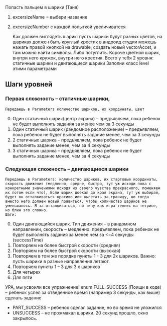
Попасть пальцем в шарики (Таня)
1.  excersizeName =  выбери название
2.  excersizeNumber  с каждой попыткой увеличиватеся

    Как должен выглядеть шарик: пусть шарики будут разных цветов, на шариках должен быть круглый крестик в андроид студии можешь нажать правой кнопкой на drawable, создать новый vectorAccet, и там можно найти символы. Либо погуглить. Короче цветной шарик, внутри него кружок, внутри него крестик.
    Всего у тебя 2 уровня: статичные шарики и двигающиеся шарики
    Заполни класс level этими параметрами 
## Шаги уровней
### Первая сложность – статичные шарики,
    Передаешь в Parameters количество шариков, их координаты, цвет
0.  Один статичный шарик(центр экрана) – предъявляем, пока ребенок не будет выполнять задания за менее чем за 3 секунды
1.  Один статичный шарик (рандомное расположение) – предъявляем, пока ребенок не будет выполнять задание менее, чем за 3 секунды
2.  2 статичных шарика – предъявляем, пока ребенок не будет выполнять задание менее, чем за 4 секунды
3.  3 статичных шарика – предъявляем, пока ребенок не будет выполнять задание менее, чем за 4 секунды
    
### Следующая сложность – двигающиеся шарики
    Передаешь в Parameters: количество шариков, их стартовые координаты, скорость движения (медленно, средне, быстро, тут уж исходи пока с конкретными значениями исходя из своего чувства прекрасного, поменяем их потом если что), Если шарик доехал до края экрана, тут уж выбирай, будет он отталкиваться красиво или вылетать за границу, но тогда вместо него должен новый появиться, чтобы количество шариков не уменьшалось. Я за отталкиваться, по типу как игра теннис на тетрисе, но блин это сложно.
    Шаги:
0.  Один двигающийся шарик. Тип движения – в рандомном направлении, скорость – медленно.  предъявляем, пока ребенок не будет выполнять задания за менее чем за <=4 секунды (successTime)
1.  Повторяем на более быстрой скорости (средняя)
2.  Повторяем на более быстрой скорости (высокая)
3.  Повторяем в том же порядке пункты 1 - 3 для 2х шариков. Важно: пусть шарики в разные направления летают.
4.  Повторяем пункты 1 – 3 для 3 х шариков
5.  Для четырех
6.  Для пяти

УРА, мы усвоили все упражнение!
enum FULL_SUCCESS (Поищи в коде) – ребенок успел за отведенное время (например 3 секунды, как выше) сделать задание
   - PART_SUCCESS – ребенок сделал задание, но во время не уложился
   - UNSUCCESS – не прожмакал шарики. 20 секунд прошло, окно закрылось.
